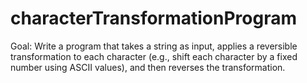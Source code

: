# characterTransformationProgram
Goal: Write a program that takes a string as input, applies a reversible transformation to each character (e.g., shift each character by a fixed number using ASCII values), and then reverses the transformation.
